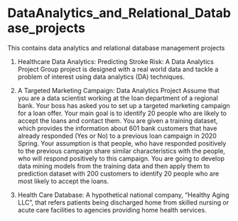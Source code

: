 # DataAnalytics_and_Relational_Database_projects
This contains data analytics and relational database management projects

1.	Healthcare Data Analytics:  Predicting Stroke Risk: A Data Analytics Project
Group project is designed with a real world data and tackle a problem of interest using data analytics (DA) techniques.

2.	A Targeted Marketing Campaign: Data Analytics Project
Assume that you are a data scientist working at the loan department of a regional bank. Your boss has asked you to set up a targeted marketing campaign for a loan offer. Your main goal is to identify 20 people who are likely to accept the loans and contact them. You are given a training dataset, which provides the information about 601 bank customers that have already responded (Yes or No) to a previous loan campaign in 2020 Spring. Your assumption is that people, who have responded positively to the previous campaign share similar characteristics with the people, who will respond positively to this campaign. You are going to develop data mining models from the training data and then apply them to prediction dataset with 200 customers to identify 20 people who are most likely to accept the loans.

3.	Health Care Database: A hypothetical national company, “Healthy Aging LLC”, that refers patients being discharged home from skilled nursing or acute care facilities to agencies providing home health services.
